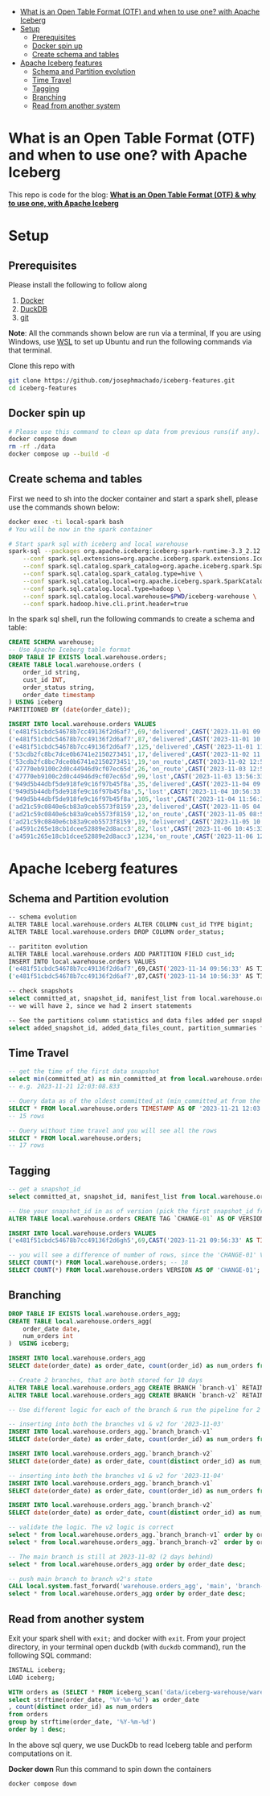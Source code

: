 - [What is an Open Table Format (OTF) and when to use one? with Apache Iceberg](#what-is-an-open-table-format-otf-and-when-to-use-one-with-apache-iceberg)
- [Setup](#setup)
  - [Prerequisites](#prerequisites)
  - [Docker spin up](#docker-spin-up)
  - [Create schema and tables](#create-schema-and-tables)
- [Apache Iceberg features](#apache-iceberg-features)
  - [Schema and Partition evolution](#schema-and-partition-evolution)
  - [Time Travel](#time-travel)
  - [Tagging](#tagging)
  - [Branching](#branching)
  - [Read from another system](#read-from-another-system)

# What is an Open Table Format (OTF) and when to use one? with Apache Iceberg

This repo is code for the blog: **[What is an Open Table Format (OTF) & why to use one, with Apache Iceberg](https://www.startdataengineering.com/post/what_why_table_format/)**

# Setup

## Prerequisites

Please install the following to follow along

1. [Docker](https://docs.docker.com/engine/install/)
2. [DuckDB](https://duckdb.org/docs/installation/)
3. [git](https://git-scm.com/downloads)

**Note**: All the commands shown below are run via a terminal, If you are using Windows, use [WSL](https://ubuntu.com/tutorials/install-ubuntu-on-wsl2-on-windows-10#1-overview) to set up Ubuntu and run the following commands via that terminal.

Clone this repo with 
```bash
git clone https://github.com/josephmachado/iceberg-features.git
cd iceberg-features
```

## Docker spin up

```bash
# Please use this command to clean up data from previous runs(if any).
docker compose down
rm -rf ./data
docker compose up --build -d
```

## Create schema and tables

First we need to sh into the docker container and start a spark shell, please use the commands shown below:

```bash
docker exec -ti local-spark bash
# You will be now in the spark container
```

```bash
# Start spark sql with iceberg and local warehouse
spark-sql --packages org.apache.iceberg:iceberg-spark-runtime-3.3_2.12:1.4.2\
    --conf spark.sql.extensions=org.apache.iceberg.spark.extensions.IcebergSparkSessionExtensions \
    --conf spark.sql.catalog.spark_catalog=org.apache.iceberg.spark.SparkSessionCatalog \
    --conf spark.sql.catalog.spark_catalog.type=hive \
    --conf spark.sql.catalog.local=org.apache.iceberg.spark.SparkCatalog \
    --conf spark.sql.catalog.local.type=hadoop \
    --conf spark.sql.catalog.local.warehouse=$PWD/iceberg-warehouse \
    --conf spark.hadoop.hive.cli.print.header=true
```

In the spark sql shell, run the following commands to create a schema and table:

```sql
CREATE SCHEMA warehouse;
-- Use Apache Iceberg table format
DROP TABLE IF EXISTS local.warehouse.orders;
CREATE TABLE local.warehouse.orders (
    order_id string,
    cust_id INT,
    order_status string,
    order_date timestamp
) USING iceberg
PARTITIONED BY (date(order_date));

INSERT INTO local.warehouse.orders VALUES
('e481f51cbdc54678b7cc49136f2d6af7',69,'delivered',CAST('2023-11-01 09:56:33' AS TIMESTAMP)),
('e481f51cbdc54678b7cc49136f2d6af7',87,'delivered',CAST('2023-11-01 10:56:33' AS TIMESTAMP)),
('e481f51cbdc54678b7cc49136f2d6af7',125,'delivered',CAST('2023-11-01 11:56:33' AS TIMESTAMP)),
('53cdb2fc8bc7dce0b6741e2150273451',17,'delivered',CAST('2023-11-02 11:56:33' AS TIMESTAMP)),
('53cdb2fc8bc7dce0b6741e2150273451',19,'on_route',CAST('2023-11-02 12:56:33' AS TIMESTAMP)),
('47770eb9100c2d0c44946d9cf07ec65d',26,'on_route',CAST('2023-11-03 12:56:33' AS TIMESTAMP)),
('47770eb9100c2d0c44946d9cf07ec65d',99,'lost',CAST('2023-11-03 13:56:33' AS TIMESTAMP)),
('949d5b44dbf5de918fe9c16f97b45f8a',35,'delivered',CAST('2023-11-04 09:56:33' AS TIMESTAMP)),
('949d5b44dbf5de918fe9c16f97b45f8a',5,'lost',CAST('2023-11-04 10:56:33' AS TIMESTAMP)),
('949d5b44dbf5de918fe9c16f97b45f8a',105,'lost',CAST('2023-11-04 11:56:33' AS TIMESTAMP)),
('ad21c59c0840e6cb83a9ceb5573f8159',23,'delivered',CAST('2023-11-05 04:56:33' AS TIMESTAMP)),
('ad21c59c0840e6cb83a9ceb5573f8159',12,'on_route',CAST('2023-11-05 08:56:33' AS TIMESTAMP)),
('ad21c59c0840e6cb83a9ceb5573f8159',19,'delivered',CAST('2023-11-05 10:56:33' AS TIMESTAMP)),
('a4591c265e18cb1dcee52889e2d8acc3',82,'lost',CAST('2023-11-06 10:45:33' AS TIMESTAMP)),
('a4591c265e18cb1dcee52889e2d8acc3',1234,'on_route',CAST('2023-11-06 12:45:33' AS TIMESTAMP));
```

# Apache Iceberg features

## Schema and Partition evolution

```bash
-- schema evolution
ALTER TABLE local.warehouse.orders ALTER COLUMN cust_id TYPE bigint;
ALTER TABLE local.warehouse.orders DROP COLUMN order_status;

-- parititon evolution
ALTER TABLE local.warehouse.orders ADD PARTITION FIELD cust_id;
INSERT INTO local.warehouse.orders VALUES 
('e481f51cbdc54678b7cc49136f2d6af7',69,CAST('2023-11-14 09:56:33' AS TIMESTAMP)),
('e481f51cbdc54678b7cc49136f2d6af7',87,CAST('2023-11-14 10:56:33' AS TIMESTAMP));

-- check snapshots
select committed_at, snapshot_id, manifest_list from local.warehouse.orders.snapshots order by committed_at desc;
-- we will have 2, since we had 2 insert statements

-- See the partitions column statistics and data files added per snapshot
select added_snapshot_id, added_data_files_count, partition_summaries from local.warehouse.orders.manifests;
```

## Time Travel

```sql
-- get the time of the first data snapshot
select min(committed_at) as min_committed_at from local.warehouse.orders.snapshots;
-- e.g. 2023-11-21 12:03:08.833

-- Query data as of the oldest committed_at (min_committed_at from the above query) time or after
SELECT * FROM local.warehouse.orders TIMESTAMP AS OF '2023-11-21 12:03:08.833';
-- 15 rows

-- Query without time travel and you will see all the rows
SELECT * FROM local.warehouse.orders;
-- 17 rows
```

## Tagging 

```sql
-- get a snapshot_id
select committed_at, snapshot_id, manifest_list from local.warehouse.orders.snapshots order by committed_at;

-- Use your snapshot_id in as of version (pick the first snapshot_id from above)
ALTER TABLE local.warehouse.orders CREATE TAG `CHANGE-01` AS OF VERSION 510574069844552206 RETAIN 10 DAYS;

INSERT INTO local.warehouse.orders VALUES 
('e481f51cbdc54678b7cc49136f2d6gh5',69,CAST('2023-11-21 09:56:33' AS TIMESTAMP));

-- you will see a difference of number of rows, since the 'CHANGE-01' VERSION represents an older table state
SELECT COUNT(*) FROM local.warehouse.orders; -- 18
SELECT COUNT(*) FROM local.warehouse.orders VERSION AS OF 'CHANGE-01'; -- 15
```

## Branching

```sql
DROP TABLE IF EXISTS local.warehouse.orders_agg;
CREATE TABLE local.warehouse.orders_agg(
    order_date date,
    num_orders int
)  USING iceberg;

INSERT INTO local.warehouse.orders_agg
SELECT date(order_date) as order_date, count(order_id) as num_orders from local.warehouse.orders WHERE date(order_date) = '2023-11-02' GROUP BY 1;

-- Create 2 branches, that are both stored for 10 days
ALTER TABLE local.warehouse.orders_agg CREATE BRANCH `branch-v1` RETAIN 10 DAYS;
ALTER TABLE local.warehouse.orders_agg CREATE BRANCH `branch-v2` RETAIN 10 DAYS;

-- Use different logic for each of the branch & run the pipeline for 2 days

-- inserting into both the branches v1 & v2 for '2023-11-03'
INSERT INTO local.warehouse.orders_agg.`branch_branch-v1`
SELECT date(order_date) as order_date, count(order_id) as num_orders from local.warehouse.orders WHERE date(order_date) = '2023-11-03' GROUP BY 1;

INSERT INTO local.warehouse.orders_agg.`branch_branch-v2`
SELECT date(order_date) as order_date, count(distinct order_id) as num_orders from local.warehouse.orders WHERE date(order_date) = '2023-11-03' GROUP BY 1;

-- inserting into both the branches v1 & v2 for '2023-11-04'
INSERT INTO local.warehouse.orders_agg.`branch_branch-v1`
SELECT date(order_date) as order_date, count(order_id) as num_orders from local.warehouse.orders WHERE date(order_date) = '2023-11-04' GROUP BY 1;

INSERT INTO local.warehouse.orders_agg.`branch_branch-v2`
SELECT date(order_date) as order_date, count(distinct order_id) as num_orders from local.warehouse.orders WHERE date(order_date) = '2023-11-04' GROUP BY 1;

-- validate the logic. The v2 logic is correct
select * from local.warehouse.orders_agg.`branch_branch-v1` order by order_date;
select * from local.warehouse.orders_agg.`branch_branch-v2` order by order_date;

-- The main branch is still at 2023-11-02 (2 days behind)
select * from local.warehouse.orders_agg order by order_date desc; 

-- push main branch to branch v2's state
CALL local.system.fast_forward('warehouse.orders_agg', 'main', 'branch-v2');
select * from local.warehouse.orders_agg order by order_date desc;
```

## Read from another system

Exit your spark shell with `exit;` and docker with `exit`. From your project directory, in your terminal open duckdb (with `duckdb` command), run the following SQL command:

```sql
INSTALL iceberg;
LOAD iceberg;

WITH orders as (SELECT * FROM iceberg_scan('data/iceberg-warehouse/warehouse/orders', ALLOW_MOVED_PATHS=true))
select strftime(order_date, '%Y-%m-%d') as order_date
, count(distinct order_id) as num_orders
from orders 
group by strftime(order_date, '%Y-%m-%d') 
order by 1 desc;
```

In the above sql query, we use DuckDb to read Iceberg table and perform computations on it.

**Docker down** Run this command to spin down the containers

```bash
docker compose down
```
